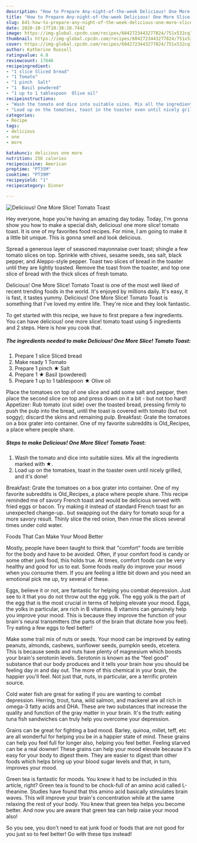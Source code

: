 ```yaml
---
description: "How to Prepare Any-night-of-the-week Delicious! One More Slice! Tomato Toast"
title: "How to Prepare Any-night-of-the-week Delicious! One More Slice! Tomato Toast"
slug: 641-how-to-prepare-any-night-of-the-week-delicious-one-more-slice-tomato-toast
date: 2020-10-17T10:38:10.744Z
image: https://img-global.cpcdn.com/recipes/6042723443277824/751x532cq70/delicious-one-more-slice-tomato-toast-recipe-main-photo.jpg
thumbnail: https://img-global.cpcdn.com/recipes/6042723443277824/751x532cq70/delicious-one-more-slice-tomato-toast-recipe-main-photo.jpg
cover: https://img-global.cpcdn.com/recipes/6042723443277824/751x532cq70/delicious-one-more-slice-tomato-toast-recipe-main-photo.jpg
author: Katherine Russell
ratingvalue: 4.8
reviewcount: 17646
recipeingredient:
- "1 slice Sliced bread"
- "1 Tomato"
- "1 pinch  Salt"
- "1  Basil powdered"
- "1 up to 1 tablespoon  Olive oil"
recipeinstructions:
- "Wash the tomato and dice into suitable sizes. Mix all the ingredients marked with ★."
- "Load up on the tomatoes, toast in the toaster oven until nicely grilled, and it&#39;s done!"
categories:
- Recipe
tags:
- delicious
- one
- more

katakunci: delicious one more 
nutrition: 256 calories
recipecuisine: American
preptime: "PT35M"
cooktime: "PT39M"
recipeyield: "1"
recipecategory: Dinner

---
```



![Delicious! One More Slice! Tomato Toast](https://img-global.cpcdn.com/recipes/6042723443277824/751x532cq70/delicious-one-more-slice-tomato-toast-recipe-main-photo.jpg)

Hey everyone, hope you're having an amazing day today. Today, I'm gonna show you how to make a special dish, delicious! one more slice! tomato toast. It is one of my favorites food recipes. For mine, I am going to make it a little bit unique. This is gonna smell and look delicious.

Spread a generous layer of seasoned mayonnaise over toast; shingle a few tomato slices on top. Sprinkle with chives, sesame seeds, sea salt, black pepper, and Aleppo-style pepper. Toast two slices of bread in the toaster until they are lightly toasted. Remove the toast from the toaster, and top one slice of bread with the thick slices of fresh tomato.

Delicious! One More Slice! Tomato Toast is one of the most well liked of recent trending foods in the world. It's enjoyed by millions daily. It's easy, it is fast, it tastes yummy. Delicious! One More Slice! Tomato Toast is something that I've loved my entire life. They're nice and they look fantastic.


To get started with this recipe, we have to first prepare a few ingredients. You can have delicious! one more slice! tomato toast using 5 ingredients and 2 steps. Here is how you cook that.

<!--inarticleads1-->

##### The ingredients needed to make Delicious! One More Slice! Tomato Toast:

1. Prepare 1 slice Sliced bread
1. Make ready 1 Tomato
1. Prepare 1 pinch ★ Salt
1. Prepare 1 ★ Basil (powdered)
1. Prepare 1 up to 1 tablespoon ★ Olive oil


Place the tomatoes on top of one slice and add some salt and pepper, then place the second slice on top and press down on it a bit - but not too hard! Appetizer: Rub tomato (cut side) over the toasted bread, pressing firmly to push the pulp into the bread, until the toast is covered with tomato (but not soggy); discard the skins and remaining pulp. Breakfast: Grate the tomatoes on a box grater into container. One of my favorite subreddits is Old_Recipes, a place where people share. 

<!--inarticleads2-->

##### Steps to make Delicious! One More Slice! Tomato Toast:

1. Wash the tomato and dice into suitable sizes. Mix all the ingredients marked with ★.
1. Load up on the tomatoes, toast in the toaster oven until nicely grilled, and it&#39;s done!


Breakfast: Grate the tomatoes on a box grater into container. One of my favorite subreddits is Old_Recipes, a place where people share. This recipe reminded me of savory French toast and would be delicious served with fried eggs or bacon. Try making it instead of standard French toast for an unexpected change-up.. but swapping out the dairy for tomato soup for a more savory result. Thinly slice the red onion, then rinse the slices several times under cold water. 

Foods That Can Make Your Mood Better


Mostly, people have been taught to think that "comfort" foods are terrible for the body and have to be avoided. Often, if your comfort food is candy or some other junk food, this holds true. At times, comfort foods can be very healthy and good for us to eat. Some foods really do improve your mood when you consume them. If you are feeling a little bit down and you need an emotional pick me up, try several of these.

Eggs, believe it or not, are fantastic for helping you combat depression. Just see to it that you do not throw out the egg yolk. The egg yolk is the part of the egg that is the most crucial in terms of helping elevate your mood. Eggs, the yolks in particular, are rich in B vitamins. B vitamins can genuinely help you improve your mood. This is because they improve the function of your brain's neural transmitters (the parts of the brain that dictate how you feel). Try eating a few eggs to feel better!

Make some trail mix of nuts or seeds. Your mood can be improved by eating peanuts, almonds, cashews, sunflower seeds, pumpkin seeds, etcetera. This is because seeds and nuts have plenty of magnesium which boosts your brain's serotonin levels. Serotonin is known as the "feel good" substance that our body produces and it tells your brain how you should be feeling day in and day out. The more of this chemical in your brain, the happier you'll feel. Not just that, nuts, in particular, are a terrific protein source.

Cold water fish are great for eating if you are wanting to combat depression. Herring, trout, tuna, wild salmon, and mackerel are all rich in omega-3 fatty acids and DHA. These are two substances that increase the quality and function of the gray matter in your brain. It's the truth: eating tuna fish sandwiches can truly help you overcome your depression. 

Grains can be great for fighting a bad mood. Barley, quinoa, millet, teff, etc are all wonderful for helping you be in a happier state of mind. These grains can help you feel full for longer also, helping you feel better. Feeling starved can be a real downer! These grains can help your mood elevate because it's easy for your body to digest them. They are easier to digest than other foods which helps bring up your blood sugar levels and that, in turn, improves your mood.

Green tea is fantastic for moods. You knew it had to be included in this article, right? Green tea is found to be chock-full of an amino acid called L-theanine. Studies have found that this amino acid basically stimulates brain waves. This will improve your brain's concentration while at the same relaxing the rest of your body. You knew that green tea helps you become better. And now you are aware that green tea can help raise your mood also!

So you see, you don't need to eat junk food or foods that are not good for you just so to feel better! Go  with  these tips  instead!

